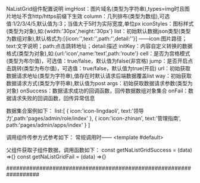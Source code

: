 NaListGrid组件配置说明
imgHost：图片域名(类型为字符串),types=img时且图片地址不含http/https前缀下生效
column：几列排布(类型为数组),可选值:1/2/3/4/5,默认值为:3；当值大于5时为实际宽度,单位px
iconStyles：图标样式(类型为对象),如:{width:'30px',height:'30px'}
list：初始默认数据json类型(类型为数组对象),默认格式为:[{icon:'',text:'',path:'',detail:''}]
 ——icon:图片路径；text:文字说明；path:点击跳转地址；detail:描述
initKey：内容自定义转换的数据格式(类型为对象),如:{url:'icon',name:'text',path:'route'}
cell：是否为宫格模式(类型为布尔值)，可选值：true/false，默认值为false(非宫格)
jump：是否开启点击跳转(类型为布尔值)，可选值：true/false，默认值为true(开启)
url：初始获取数据请求地址(类型为字符串),值存在时默认请求后端数据覆盖list
way：初始获取数据请求方式(类型为字符串),默认值为post
args：初始获取数据请求参数(类型为对象)
onSuccess：数据请求成功的回调函数，回传数据数组对象集合
onFail：数据请求失败的回调函数，回传异常信息

数据集合案例如下：
list:[ { icon:'icon-lingdaoli', text:'领导力',path:'pages/admin/role/index' },
       { icon:'icon-zhinan', text:'管理指南', path:'pages/admin/apps/index' }
]

调用组件传参方式参考如下：
常规调用时——
<na-list-grid :list="list" :types="'img'" :imgHost="imgHost" :cell="true"><template #default></template></na-list-grid>
<na-list-grid :url="url" :args="args" :onSuccess="getNaListGridSuccess" :onFail="getNaNaListGridFail"></na-list-grid>
         
父组件获取子组件数据，调用函数如下：
const getNaListGridSuccess = (data) =>{}
const getNaListGridFail = (data) =>{}
     
##################################################################
   
